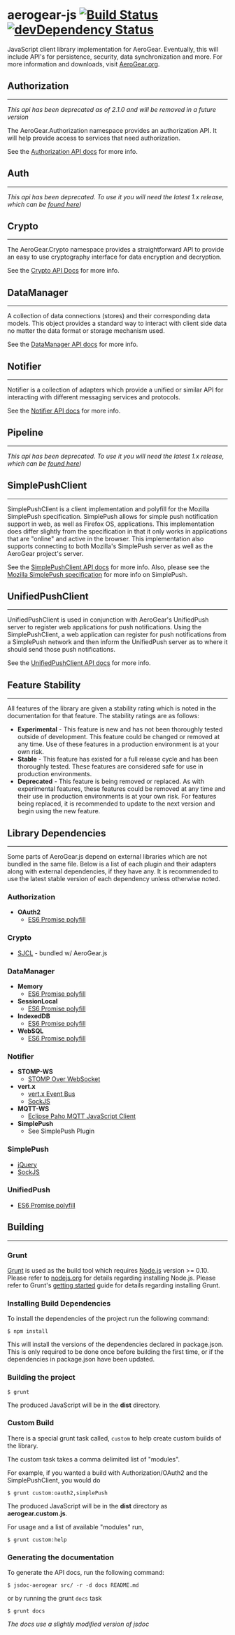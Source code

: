 # aerogear-js [![Build Status](https://travis-ci.org/aerogear/aerogear-js.png)](https://travis-ci.org/aerogear/aerogear-js) [![devDependency Status](https://david-dm.org/aerogear/aerogear-js/dev-status.png)](https://david-dm.org/aerogear/aerogear-js#info=devDependencies) #

JavaScript client library implementation for AeroGear. Eventually, this will include API's for persistence, security, data synchronization and more. For more information and downloads, visit [AeroGear.org](http://aerogear.org/javascript).

## Authorization
- - -

_This api has been deprecated as of 2.1.0 and will be removed in a future version_

The AeroGear.Authorization namespace provides an authorization API. It will help provide access to services that need authorization.

See the [Authorization API docs](http://aerogear.org/docs/specs/aerogear-js/AeroGear.Authorization.html) for more info.

## Auth
- - -

_This api has been deprecated.  To use it you will need the latest 1.x release, which can be [found here](https://github.com/aerogear/aerogear-js/tree/1.x))_

## Crypto
- - -

The AeroGear.Crypto namespace provides a straightforward API to provide an easy to use cryptography interface for data encryption and decryption.

See the [Crypto API Docs](http://aerogear.org/docs/specs/aerogear-js/AeroGear.Crypto.html) for more info.

## DataManager
- - -

A collection of data connections (stores) and their corresponding data models. This object provides a standard way to interact with client side data no matter the data format or storage mechanism used.

See the [DataManager API docs](http://aerogear.org/docs/specs/aerogear-js/AeroGear.DataManager.html) for more info.

## Notifier
- - -

Notifier is a collection of adapters which provide a unified or similar API for interacting with different messaging services and protocols.

See the [Notifier API docs](http://aerogear.org/docs/specs/aerogear-js/AeroGear.Notifier.html) for more info.

## Pipeline
- - -

_This api has been deprecated.  To use it you will need the latest 1.x release, which can be [found here](https://github.com/aerogear/aerogear-js/tree/1.x))_

## SimplePushClient
- - -

SimplePushClient is a client implementation and polyfill for the Mozilla SimplePush specification. SimplePush allows for simple push notification support in web, as well as Firefox OS, applications. This implementation does differ slightly from the specification in that it only works in applications that are "online" and active in the browser. This implementation also supports connecting to both Mozilla's SimplePush server as well as the AeroGear project's server.

See the [SimplePushClient API docs](http://aerogear.org/docs/specs/aerogear-js/AeroGear.SimplePushClient.html) for more info. Also, please see the [Mozilla SimplePush specification](https://wiki.mozilla.org/WebAPI/SimplePush) for more info on SimplePush.

## UnifiedPushClient
- - -

UnifiedPushClient is used in conjunction with AeroGear's UnifiedPush server to register web applications for push notifications. Using the SimplePushClient, a web application can register for push notifications from a SimplePush network and then inform the UnifiedPush server as to where it should send those push notifications.

See the [UnifiedPushClient API docs](http://aerogear.org/docs/specs/aerogear-js/AeroGear.UnifiedPushClient.html) for more info.

## Feature Stability
- - -

All features of the library are given a stability rating which is noted in the documentation for that feature. The stability ratings are as follows:

* <strong class="labelExperimental">Experimental</strong> - This feature is new and has not been thoroughly tested outside of development. This feature could be changed or removed at any time. Use of these features in a production environment is at your own risk.
* <strong class="labelStable">Stable</strong> - This feature has existed for a full release cycle and has been thoroughly tested. These features are considered safe for use in production environments.
* <strong class="labelDeprecated">Deprecated</strong> - This feature is being removed or replaced. As with experimental features, these features could be removed at any time and their use in production environments is at your own risk. For features being replaced, it is recommended to update to the next version and begin using the new feature.

## Library Dependencies
- - -

Some parts of AeroGear.js depend on external libraries which are not bundled in the same file. Below is a list of each plugin and their adapters along with external dependencies, if they have any. It is recommended to use the latest stable version of each dependency unless otherwise noted.

### Authorization

* **OAuth2**
    * [ES6 Promise polyfill](https://github.com/jakearchibald/es6-promise)

### Crypto
* [SJCL](https://github.com/bitwiseshiftleft/sjcl) - bundled w/ AeroGear.js

### DataManager

* **Memory**
    * [ES6 Promise polyfill](https://github.com/jakearchibald/es6-promise)
* **SessionLocal**
    * [ES6 Promise polyfill](https://github.com/jakearchibald/es6-promise)
* **IndexedDB**
    * [ES6 Promise polyfill](https://github.com/jakearchibald/es6-promise)
* **WebSQL**
    * [ES6 Promise polyfill](https://github.com/jakearchibald/es6-promise)

### Notifier

* **STOMP-WS**
    * [STOMP Over WebSocket](https://github.com/jmesnil/stomp-websocket/)
* **vert.x**
    * [vert.x Event Bus](http://vertx.io/downloads.html)
    * [SockJS](http://cdn.sockjs.org/)
* **MQTT-WS**
    * [Eclipse Paho MQTT JavaScript Client](http://download.eclipse.org/paho/1.0/paho.javascript-1.0.0.zip)
* **SimplePush**
    * See SimplePush Plugin

### SimplePush
* [jQuery](http://jquery.com/download/)
* [SockJS](http://cdn.sockjs.org/)

### UnifiedPush
* [ES6 Promise polyfill](https://github.com/jakearchibald/es6-promise)

## Building
- - -

### Grunt

[Grunt](http://gruntjs.com/) is used as the build tool which requires [Node.js](http://nodejs.org/) version >= 0.10.
Please refer to [nodejs.org](http://nodejs.org) for details regarding installing Node.js.
Please refer to Grunt's [getting started](http://gruntjs.com/getting-started) guide for details regarding installing Grunt.

### Installing Build Dependencies
To install the dependencies of the project run the following command:

    $ npm install

This will install the versions of the dependencies declared in package.json. This is only required to be done once before
building the first time, or if the dependencies in package.json have been updated.

### Building the project

    $ grunt

The produced JavaScript will be in the __dist__ directory.

### Custom Build

There is a special grunt task called, `custom` to help create custom builds of the library.

The custom task takes a comma delimited list of "modules".

For example, if you wanted a build with Authorization/OAuth2 and the SimplePushClient, you would do

    $ grunt custom:oauth2,simplePush

The produced JavaScript will be in the __dist__ directory as __aerogear.custom.js__.

For usage and a list of available "modules" run,

    $ grunt custom:help

### Generating the documentation
To generate the API docs, run the following command:

    $ jsdoc-aerogear src/ -r -d docs README.md

or by running the grunt `docs` task

    $ grunt docs

_The docs use a slightly modified version of jsdoc_
